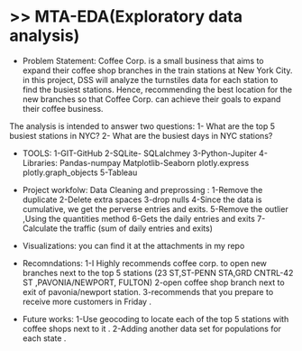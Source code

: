 # >> MTA-EDA(Exploratory data analysis)

* Problem Statement:
Coffee Corp. is a small business that aims to expand their coffee shop branches in the train stations at New York City. in this project, DSS will analyze the turnstiles data for each station to find the busiest stations. Hence, recommending the best location for the new branches so that Coffee Corp. can achieve their goals to expand their coffee business.

The analysis is intended to answer two questions:
1- What are the top 5 busiest stations in NYC?
2- What are the busiest days in NYC stations?

* TOOLS:
1-GIT-GitHub
2-SQLite- SQLalchmey 
3-Python-Jupiter 
4-Libraries:
Pandas-numpay
Matplotlib-Seaborn
plotly.express
plotly.graph_objects
5-Tableau


* Project workfolw:
Data Cleaning and preprossing :
1-Remove the duplicate
2-Delete extra spaces
3-drop nulls 
4-Since the data is cumulative, we get the perverse entries and exits.
5-Remove the outlier ,Using the quantities method 
6-Gets the daily entries and exits
7-Calculate the traffic (sum of daily entries and exits)



* Visualizations:
you can find it at the attachments in my repo

* Recomndations:
1-I Highly recommends coffee corp. to open new branches next to the top 5 stations (23 ST,ST-PENN STA,GRD CNTRL-42 ST ,PAVONIA/NEWPORT, FULTON)
2-open coffee shop branch next to exit of pavonia/newport station.
3-recommends that you prepare to receive more customers in Friday .

* Future works:
1-Use geocoding to locate each of the top 5 stations  with coffee shops next to it .
2-Adding another data set for populations for each state .






